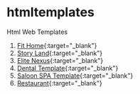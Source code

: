 # htmltemplates
Html Web Templates
1. [Fit Home](https://sreenivas7463.github.io/htmltemplates/fithome.html){:target="_blank"}
2. [Story Land](https://sreenivas7463.github.io/htmltemplates/storyland.html){:target="_blank"}
3. [Elite Nexus](https://sreenivas7463.github.io/htmltemplates/eliteexus.html){:target="_blank"}
4. [Dental Template](https://sreenivas7463.github.io/htmltemplates/dental_template.html){:target="_blank"}
5. [Saloon SPA Template](https://sreenivas7463.github.io/htmltemplates/Saloon.html){:target="_blank"}
6. [Restaurant](https://sreenivas7463.github.io/htmltemplates/Restaurant.html){:target="_blank"}
